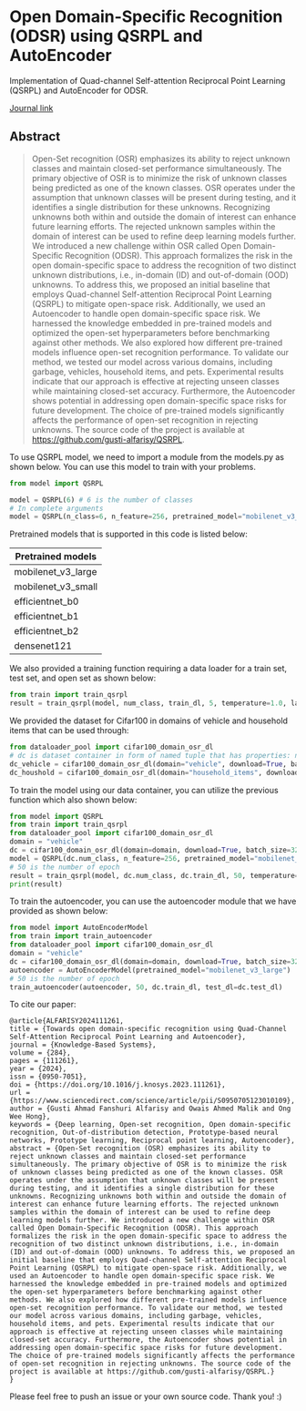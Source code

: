 

# Open Domain-Specific Recognition (ODSR) using QSRPL and AutoEncoder
Implementation of Quad-channel Self-attention Reciprocal Point Learning (QSRPL) and AutoEncoder for ODSR.

[Journal link](https://www.sciencedirect.com/science/article/pii/S0950705123010109)

## Abstract
> Open-Set recognition (OSR) emphasizes its ability to reject unknown classes and maintain closed-set performance simultaneously. The primary objective of OSR is to minimize the risk of unknown classes being predicted as one of the known classes. OSR operates under the assumption that unknown classes will be present during testing, and it identifies a single distribution for these unknowns. Recognizing unknowns both within and outside the domain of interest can enhance future learning efforts. The rejected unknown samples within the domain of interest can be used to refine deep learning models further. We introduced a new challenge within OSR called Open Domain-Specific Recognition (ODSR). This approach formalizes the risk in the open domain-specific space to address the recognition of two distinct unknown distributions, i.e., in-domain (ID) and out-of-domain (OOD) unknowns. To address this, we proposed an initial baseline that employs Quad-channel Self-attention Reciprocal Point Learning (QSRPL) to mitigate open-space risk. Additionally, we used an Autoencoder to handle open domain-specific space risk. We harnessed the knowledge embedded in pre-trained models and optimized the open-set hyperparameters before benchmarking against other methods. We also explored how different pre-trained models influence open-set recognition performance. To validate our method, we tested our model across various domains, including garbage, vehicles, household items, and pets. Experimental results indicate that our approach is effective at rejecting unseen classes while maintaining closed-set accuracy. Furthermore, the Autoencoder shows potential in addressing open domain-specific space risks for future development. The choice of pre-trained models significantly affects the performance of open-set recognition in rejecting unknowns. The source code of the project is available at https://github.com/gusti-alfarisy/QSRPL.


To use QSRPL model, we need to import a module from the models.py as shown below. You can use this model to train with your problems.


```python
from model import QSRPL

model = QSRPL(6) # 6 is the number of classes
# In complete arguments
model = QSRPL(n_class=6, n_feature=256, pretrained_model="mobilenet_v3_large")
```

Pretrained models that is supported in this code is listed below:

| Pretrained models  |
|--------------------|
| mobilenet_v3_large |
| mobilenet_v3_small |
| efficientnet_b0    |
| efficientnet_b1    |
| efficientnet_b2    |
| densenet121        |    

We also provided a training function requiring a data loader for a train set, test set, and open set as shown below:

```python
from train import train_qsrpl
result = train_qsrpl(model, num_class, train_dl, 5, temperature=1.0, lamb=1.0, test_dl=test_dl, openset_dl=openset_dl, dataset_name="cifar100_vehicle")
```

We provided the dataset for Cifar100 in domains of vehicle and household items that can be used through:

```python
from dataloader_pool import cifar100_domain_osr_dl
# dc is dataset container in form of named tuple that has properties: name, num_class, train_dl, test_dl, openset_dl | dl is data loadder
dc_vehicle = cifar100_domain_osr_dl(domain="vehicle", download=True, batch_size=32, class_known=[0, 1, 2, 3, 4, 5], class_unknown=[6, 7, 8, 9])
dc_houshold = cifar100_domain_osr_dl(domain="household_items", download=True, batch_size=32, class_known=[0, 1, 2, 3, 4, 5], class_unknown=[6, 7, 8, 9])
```

To train the model using our data container, you can utilize the previous function which also shown below:


```python
from model import QSRPL
from train import train_qsrpl
from dataloader_pool import cifar100_domain_osr_dl
domain = "vehicle"
dc = cifar100_domain_osr_dl(domain=domain, download=True, batch_size=32)
model = QSRPL(dc.num_class, n_feature=256, pretrained_model="mobilenet_v3_large")
# 50 is the number of epoch
result = train_qsrpl(model, dc.num_class, dc.train_dl, 50, temperature=1.0, lamb=1.0, test_dl=dc.test_dl, openset_dl=dc.openset_dl, dataset_name=dc.name)
print(result)
```

To train the autoencoder, you can use the autoencoder module that we have provided as shown below:

```python
from model import AutoEncoderModel
from train import train_autoencoder
from dataloader_pool import cifar100_domain_osr_dl
domain = "vehicle"
dc = cifar100_domain_osr_dl(domain=domain, download=True, batch_size=32)
autoencoder = AutoEncoderModel(pretrained_model="mobilenet_v3_large")
# 50 is the number of epoch
train_autoencoder(autoencoder, 50, dc.train_dl, test_dl=dc.test_dl)
```

To cite our paper:

```
@article{ALFARISY2024111261,
title = {Towards open domain-specific recognition using Quad-Channel Self-Attention Reciprocal Point Learning and Autoencoder},
journal = {Knowledge-Based Systems},
volume = {284},
pages = {111261},
year = {2024},
issn = {0950-7051},
doi = {https://doi.org/10.1016/j.knosys.2023.111261},
url = {https://www.sciencedirect.com/science/article/pii/S0950705123010109},
author = {Gusti Ahmad Fanshuri Alfarisy and Owais Ahmed Malik and Ong Wee Hong},
keywords = {Deep learning, Open-set recognition, Open domain-specific recognition, Out-of-distribution detection, Prototype-based neural networks, Prototype learning, Reciprocal point learning, Autoencoder},
abstract = {Open-Set recognition (OSR) emphasizes its ability to reject unknown classes and maintain closed-set performance simultaneously. The primary objective of OSR is to minimize the risk of unknown classes being predicted as one of the known classes. OSR operates under the assumption that unknown classes will be present during testing, and it identifies a single distribution for these unknowns. Recognizing unknowns both within and outside the domain of interest can enhance future learning efforts. The rejected unknown samples within the domain of interest can be used to refine deep learning models further. We introduced a new challenge within OSR called Open Domain-Specific Recognition (ODSR). This approach formalizes the risk in the open domain-specific space to address the recognition of two distinct unknown distributions, i.e., in-domain (ID) and out-of-domain (OOD) unknowns. To address this, we proposed an initial baseline that employs Quad-channel Self-attention Reciprocal Point Learning (QSRPL) to mitigate open-space risk. Additionally, we used an Autoencoder to handle open domain-specific space risk. We harnessed the knowledge embedded in pre-trained models and optimized the open-set hyperparameters before benchmarking against other methods. We also explored how different pre-trained models influence open-set recognition performance. To validate our method, we tested our model across various domains, including garbage, vehicles, household items, and pets. Experimental results indicate that our approach is effective at rejecting unseen classes while maintaining closed-set accuracy. Furthermore, the Autoencoder shows potential in addressing open domain-specific space risks for future development. The choice of pre-trained models significantly affects the performance of open-set recognition in rejecting unknowns. The source code of the project is available at https://github.com/gusti-alfarisy/QSRPL.}
}
``` 


Please feel free to push an issue or your own source code. Thank you! :)
